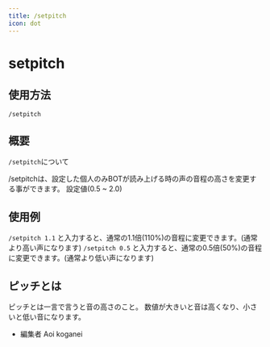 ```yaml
---
title: /setpitch
icon: dot
---
```


# setpitch

## 使用方法
```
/setpitch
```

## 概要
`/setpitch`について

/setpitchは、設定した個人のみBOTが読み上げる時の声の音程の高さを変更する事ができます。
設定値(0.5 ~ 2.0)

## 使用例
`/setpitch 1.1` と入力すると、通常の1.1倍(110%)の音程に変更できます。(通常より高い声になります)
`/setpitch 0.5` と入力すると、通常の0.5倍(50%)の音程に変更できます。(通常より低い声になります)

## ピッチとは
ピッチとは一言で言うと音の高さのこと。 数値が大きいと音は高くなり、小さいと低い音になります。

- 編集者 Aoi koganei